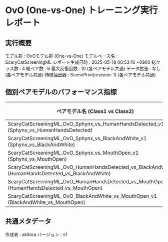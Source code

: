 # OvO (One-vs-One) トレーニング実行レポート

## 実行概要
モデル群         : OvOモデル群 (One-vs-One)
モデルベース名   : ScaryCatScreeningML
レポート生成日時   : 2025-05-18 00:53:16 +0900
総クラス数       : 4
総ペア数         : 6
最大反復回数     : 10 (各ペアモデル共通)
データ拡張       : なし (各ペアモデル共通)
特徴抽出器       : ScenePrint(revision: 1) (各ペアモデル共通)
## 個別ペアモデルのパフォーマンス指標
| ペアモデル名 (Class1 vs Class2) | 検証正解率 |
|---------------------------------|--------------|
| ScaryCatScreeningML_OvO_Sphynx_vs_HumanHandsDetected_v1 (Sphynx_vs_HumanHandsDetected) | 100.00% |
| ScaryCatScreeningML_OvO_Sphynx_vs_BlackAndWhite_v1 (Sphynx_vs_BlackAndWhite) | 94.44% |
| ScaryCatScreeningML_OvO_Sphynx_vs_MouthOpen_v1 (Sphynx_vs_MouthOpen) | 90.91% |
| ScaryCatScreeningML_OvO_HumanHandsDetected_vs_BlackAndWhite_v1 (HumanHandsDetected_vs_BlackAndWhite) | 87.50% |
| ScaryCatScreeningML_OvO_HumanHandsDetected_vs_MouthOpen_v1 (HumanHandsDetected_vs_MouthOpen) | 82.35% |
| ScaryCatScreeningML_OvO_BlackAndWhite_vs_MouthOpen_v1 (BlackAndWhite_vs_MouthOpen) | 90.48% |

## 共通メタデータ
作成者            : akitora
バージョン        : v1